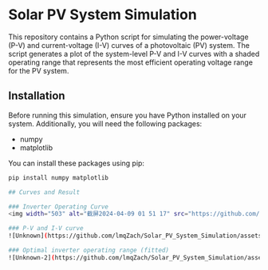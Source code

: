 # Solar PV System Simulation

This repository contains a Python script for simulating the power-voltage (P-V) and current-voltage (I-V) curves of a photovoltaic (PV) system. The script generates a plot of the system-level P-V and I-V curves with a shaded operating range that represents the most efficient operating voltage range for the PV system.

## Installation

Before running this simulation, ensure you have Python installed on your system. Additionally, you will need the following packages:
- numpy
- matplotlib

You can install these packages using pip:

```bash
pip install numpy matplotlib

## Curves and Result

### Inverter Operating Curve
<img width="503" alt="截屏2024-04-09 01 51 17" src="https://github.com/lmqZach/Solar_PV_System_Simulation/assets/92130976/6b818274-b36e-490c-a643-482c871bc245">

### P-V and I-V curve
![Unknown](https://github.com/lmqZach/Solar_PV_System_Simulation/assets/92130976/f7d6d732-93ae-4286-95c8-16b0bf6e6540)

### Optimal inverter operating range (fitted)
![Unknown-2](https://github.com/lmqZach/Solar_PV_System_Simulation/assets/92130976/9c5fe093-cd9a-4e6f-a69b-fd60b796bf41)

